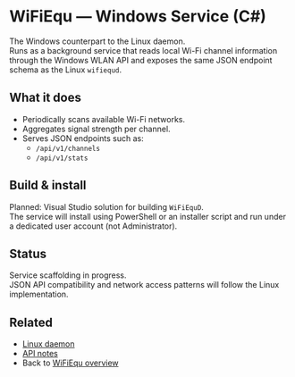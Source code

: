 # WiFiEqu — Windows Service (C#)

The Windows counterpart to the Linux daemon.  
Runs as a background service that reads local Wi-Fi channel information through the Windows WLAN API and exposes the same JSON endpoint schema as the Linux `wifiequd`.

## What it does
- Periodically scans available Wi-Fi networks.
- Aggregates signal strength per channel.
- Serves JSON endpoints such as:
  - `/api/v1/channels`
  - `/api/v1/stats`

## Build & install
Planned: Visual Studio solution for building `WiFiEquD`.  
The service will install using PowerShell or an installer script and run under a dedicated user account (not Administrator).

## Status
Service scaffolding in progress.  
JSON API compatibility and network access patterns will follow the Linux implementation.

## Related
- [Linux daemon](../linux/README.md)
- [API notes](../api/README.md)
- Back to [WiFiEqu overview](../README.md)
